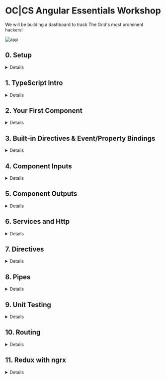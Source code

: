 # OC|CS Angular Essentials Workshop

We will be building a dashboard to track The Grid's most prominent hackers!

![app](https://d3vv6lp55qjaqc.cloudfront.net/items/1L023h1U0E3k131X3C2y/Screen%20Shot%202017-08-17%20at%2011.17.47%20AM.png?X-CloudApp-Visitor-Id=2623626&v=43229e13)

## 0. Setup
<details>
  <summary>Details</summary>

### 1. Please install the following on your machine:
  * Node 8.x
  * npm 5.x
  * Angular CLI: `npm install -g @angular/cli`
  * Latest Chrome
  * Latest Chrome Canary (Beta)
  * **highly** recommend downloading Visual Studio Code: https://code.visualstudio.com/
    * install the following extensions:
    * [EditorConfig](https://marketplace.visualstudio.com/items?itemName=EditorConfig.EditorConfig)
    * [TSLint](https://marketplace.visualstudio.com/items?itemName=eg2.tslint)
    * [Angular Language Service](https://marketplace.visualstudio.com/items?itemName=Angular.ng-template)
    * [angular2-inline](https://marketplace.visualstudio.com/items?itemName=natewallace.angular2-inline)
    * [Sass](https://marketplace.visualstudio.com/items?itemName=robinbentley.sass-indented)
    * [vscode-icons](https://marketplace.visualstudio.com/items?itemName=robertohuertasm.vscode-icons)

### 2. Scaffold a new Angular project using the CLI

```bash
ng new occs-workshop --style=scss --routing
```

This adds support for Sass and enables routing.

### 3. Install the following project dependencies:

```bash
cd occs-workshop

npm install semantic-ui-card semantic-ui-input semantic-ui-reset semantic-ui-table npm-run-all json-server faker @types/faker -S
```

Configure the CLI to bundle the Semantic UI dependencies by updating the `styles` in `.angular-cli.json`

```js
"styles": [
  "styles.scss",
  "../node_modules/semantic-ui-table/table.min.css",
  "../node_modules/semantic-ui-reset/reset.min.css",
  "../node_modules/semantic-ui-input/input.min.css",
  "../node_modules/semantic-ui-card/card.min.css"
]
```

### 4. Configure json-server for a quick mock API

  * Grab `db.json` from this repo, and place it at the root of your project
  * Create a `proxy.conf.json` with the following contents:

```json
{
  "/api": {
    "target": "http://localhost:3000",
    "secure": false
  }
}
```

  * Create a `routes.json` with the following contents:

```json
{
  "/api/*": "/$1"
}
```

We have created a new API route `/api`, and the available route is `localhost:3000/api/hackers`. Since running `ng serve` spins up a webpack dev server, we run it with a proxy, so that that when we make a request to something like `localhost:4200/api/hackers`, it will route that to `localhost:3000/api/hackers`.

  * Configure the following `npm` scripts:

```json
"start": "run-p start:server start:client",
"start:client": "ng serve --proxy-config proxy.conf.json --open",
"start:server": "json-server --watch db.json --routes routes.json",
```

### 5. Add some quick styles:

  * Drop `<link href="https://fonts.googleapis.com/css?family=Titillium+Web" rel="stylesheet">` in your index.html
  * Add the following to `styles.scss`

```css
body {
  background-color: #f9f9f9 !important;
  font-size: 15px;
  font-family: 'Titillium Web', sans-serif !important;
}
```

### 6. Run it :boom:
Run `npm start`.

In your browser, `localhost:3000/api/hackers` should display the list of hackers:

![db](https://raw.githubusercontent.com/victormejia/occs-angular-workshop/setup/screenshots/db.png)

Your Angular app will be live at `localhost:4200`:

![app](https://raw.githubusercontent.com/victormejia/occs-angular-workshop/setup/screenshots/start.png)


Your changes should look like this: https://github.com/victormejia/occs-angular-workshop/commit/f62e54aa2ea924d8183687ef18290c81b78807bf
</details>

## 1. TypeScript Intro

<details>
  <summary>Details</summary>

TypeScript is a typed superset of JavaScript. Your current JavaScript code will be understood by TS, and you can sprinkle in types as you'd like. JavaScript has types, but is dynamic and TS allows you to enforce typing at both dev and compile time.

Let's start with the built in types:

### `string`

```js
const name: string = 'Victor';
```

### `number`

```js
function add(x: number, y: number) {
  return x + y;
}
```

### `boolean`

```js
const married: boolean = true;
```

### `Array<T>` or `T[]`

```js
export class ProductListComponent {

  products: string[]

  constructor() {}
}
```

### `any`
You can declare a type to be of `any`:

```js
function clone(src: any) {
  ...
}
```

### `Object`
Or say it's an object:

```js
function clone(src: Object) {
  ...
}
```

## Beyond the basics

### you can specify that functions return a value

```js
function add(x, y): number {
  return x + y
}
```

### Property Initiliazers

Property initializers work out of the box in TS (current at stage-2), and they are used quite often in Angular.

```js
class ProductListComponent {
  products: string[] = ['A', 'B'];

  constructor() {
  }
}
```

### `public/private` modifier in constructor

Giving a modifier to a parameter automatically assigns that as a property on your instance:

```js
class ProductListComponent {
  products: string[] = ['A', 'B'];

  constructor(public http) {
  }

  methodA() {
    // you have access to this.http
  }
}
```

### Interfaces

Interfaces are a powerful way to describe your data. It enforces structure to your models without needlessly creating classes.

```js
interface Hacker {
  id: string;
  name: string;
  inDanger: boolean;
  email?: string;
  password?: string;
}

// the following would give an error because "password" is a required property and not optional
const hackerA: Hacker = {
  id: 1,
  name: 'Ron',
  inDanger: false,
}
```

### enums

```js
const enum Directions {
  Up,
  Down,
  Left,
  Right
}

let directions = [Directions.Up, Directions.Down, Directions.Left, Directions.Right]
```

string enum types also supported, although in this case a plain object suffices:

```js
enum ActionType {
  AddUser = 'ADD_USER',
  DeleteUser = 'DELETE_USER',
  RenameUser = 'RENAME_USER',
}
```

vs.

```js
const ActionType = {
  AddUser: 'ADD_USER',
  DeleteUser: 'DELETE_USER',
  RenameUser: 'RENAME_USER'
}
```
</details>

## 2. Your First Component

<details>
  <summary>Details</summary>

Let's generate the app's header component:

```bash
ng generate component header
```

This will automatically generate a component for you with selector `app-header`. Then we can add a property on this component:

```js
export class HeaderComponent implements OnInit {

  title = 'The Grid';

  constructor() { }

  ngOnInit() {
  }

}
```

The template is simple:

```html
<header id="particles">
  <h2>{{ title }}</h2>
</header>
```

and sprinkle some styles on `header.component.scss`

```css
header {
  height: 50px;
  background: #1A2129;
  position: fixed;
  top: 0px;
  width: 100%;
  z-index: 1;

  h2 {
    color: #fff;
    margin: 0;
    padding: 10px;
    position: absolute;
    left: 10px;
  }
}
```

Finally, replace the boilerplate html in `app.component.html`

```html
<app-header></app-header>
<router-outler></router-outlet>
```

Lots going on here. In Angular you can (one-way) data bind properties using the `{{ title }}` syntax. Also, Angular gives you scoped-styled components out of the box!

![scoped styles](https://d3vv6lp55qjaqc.cloudfront.net/items/3V070b1W2p3H2M250A38/Screen%20Shot%202017-08-10%20at%2011.12.45%20AM.png?X-CloudApp-Visitor-Id=b09e9af6ac0bf9f72590951057fdf698&v=326ab08a)

This can be configured by changing the `ViewEncapsulation`:

![view encapsulation](https://d3vv6lp55qjaqc.cloudfront.net/items/0o381o3K1T2v261x1j1C/Screen%20Shot%202017-08-10%20at%2011.13.42%20AM.png?X-CloudApp-Visitor-Id=b09e9af6ac0bf9f72590951057fdf698&v=61ecb08a)

Reference Commit: https://github.com/victormejia/occs-angular-workshop/commit/4c9d640a65448b954656d9362028caf3ffe8c6dc
</details>

## 3. Built-in Directives & Event/Property Bindings

<details>
  <summary>Details</summary>

 Angular has very useful built-in directives. Let's explore them.

 **`*ngIf`**

Conditionally render a component/element.

 ```html
 <span class="loader" *ngIf="loading"></span>
 ```

 **`*ngFor`**

 Render a collection.

```html
<ul>
  <li *ngFor="let contact of contacts">{{contact.name}}</li>
</ul>
```

**`*ngClass`**

Dynamically set and change the CSS classes.

```html
<span class="pulse" [ngClass]="color"></span>
```

```html
<button [ngClass]="{bordered: isBordered}">Submit</button>
```

### Property Bindings

In Angular, you bind properties using `[]`. For instance:

```html
<div [style.background-color]="color"> Uses fixed `color` background</div>
```

### Event Bindings

You bind DOM events using `()`:

```html
<button (click)="validate()">Validate</button>
```

</details>

## 4. Component Inputs

<details>
  <summary>Details</summary>

Let's get to now generating a table of hackers. Start by generating a `hacker-list` component:

```bash
ng generate component hacker-list
```

We will also be configuring the Router. For the root route, we want to render this component, so in `app-routing.module.ts`, import this new component and change the router's config:

```js
import { HackerListComponent } from './hacker-list/hacker-list.component';

const routes: Routes = [
  {
    path: '',
    component: HackerListComponent
  }
];
```

Wrap the `router-outlet` so we can add some styling around it:

```html
<div class="app">
  <div class="content">
    <router-outlet></router-outlet>
  </div>
</div>
```

```css
.app {
  margin-top: 80px;

  .content {
    max-width: 900px;
    padding: 10px;
    margin: 20px auto;
  }
}
```

The `HackerList` component should have a property `hackers` of type `Array<Hacker>`:

```js
hackers: Array<Hacker>;
```

Create a `hacker.model.ts` in `app/core`, which will hold the interface to describe `Hacker` objects

```js
export interface Hacker {
  id: string;
  name: string;
  dob: string;
  address: string;
  cityStateZip: string;
  avatar: string;
  phone: string;
  statusMessage: string;
  status?: string;
  specialty: string;
  ip: string;
  email: string;
  password: string;
}
```

The `?` here tells it that the `status` property will be optional.

In your component, any data fetching/setting should be done in the `OnInit` lifecycle hook (the `ngOnInit` method). Assign the following objects to the the `hackers` property:

```js
{
  id: '0bf594d6-2d36-47de-af83-91c0c816a905',
  name: 'Ignacio',
  dob: '1956-12-07T15:30:00.333Z',
  address: '7269 Bradtke Coves',
  cityStateZip: 'West Cade, Tennessee 36631',
  avatar: 'https://s3.amazonaws.com/uifaces/faces/twitter/ninjad3m0/128.jpg',
  phone: '(367) 277-3869',
  statusMessage: 'We need to back up the digital SSL port!',
  specialty: 'calculating feed',
  ip: '173.68.118.11',
  email: 'Ignacio_Littel.Haag@gmail.com',
  password: 'kxHxzucqwmvV3y9'
},
{
  id: '70dd6f38-fd14-4dfd-bd43-3b07586ce49e',
  name: 'Price',
  dob: '1960-06-01T11:01:12.720Z',
  address: '85066 Ona Shores',
  cityStateZip: 'Cartwrightview, South Carolina 24722',
  avatar: 'https://s3.amazonaws.com/uifaces/faces/twitter/ashocka18/128.jpg',
  phone: '(775) 232-7260',
  statusMessage: 'Use the optical RAM pixel, then you can navigate the online protocol!',
  specialty: 'bypassing pixel',
  ip: '187.154.44.205',
  email: 'Price.Donnelly9_Thompson37@gmail.com',
  password: 'ttRXuJjmsm9NLdG',
  status: 'warning'
}
```

In the component's template, we can now render a table. In the table body, use the `*ngFor` directive to render a row for each hacker. For now, render empty `td` cells.

```html
<table class="ui selectable celled table">
  <thead>
    <tr>
      <th>Status</th>
      <th>Name</th>
      <th>Specialty</th>
      <th>Secret Address</th>
      <th class="phone">Phone</th>
      <th>DOB</th>
      <th>Last Message</th>
    </tr>
  </thead>
  <tbody>
    <tr *ngFor="let hacker of hackers">
      <td></td>
      <td></td>
      <td></td>
      <td></td>
      <td></td>
      <td></td>
      <td></td>
    </tr>
  </tbody>
</table>
```

We could render all the necessary fields here, but let's take a step further a create a component to render the table cells for each hacker.

```bash
ng generate component hacker
```

This component needs an input to render its data. In Angular, inputs to components are denoted by square brackets `[]`:

```html
<app-contact [contact]="contactInfo"></app-contact>
```

Here, we are passing in the `contactInfo` object as the `contact` property on the component.

Update the template of the `Hacker` component to render the data:

```html
<td>{{hacker.status}}</td>
<td>{{hacker.name}}</td>
<td>{{hacker.specialty}}</td>
<td>{{hacker.address}} {{hacker.cityStateZip}}</td>
<td>{{hacker.phone}}</td>
<td>{{hacker.dob}}</td>
<td>{{hacker.statusMessage}}</td>
```

Let's now use this component in the `hacker-list` component:

```html
<tr app-hacker [hacker]="hacker" *ngFor="let hacker of hackers"></tr>`
```

We aren't using the component in the usual `<app-hacker></app-hacker>` way. The reason here is that there really isn't an easy way to replace the wrapper with its contents (think `replace` from Angular 1.x)

![hacker](https://d3vv6lp55qjaqc.cloudfront.net/items/1c0j1u2h3R3Y381k2P2X/%5Bf27e7b49b0038d2ed88665f6084cdad8%5D_Screen+Shot+2017-08-10+at+3.11.41+PM.png?X-CloudApp-Visitor-Id=b09e9af6ac0bf9f72590951057fdf698&v=47fd550a)

To over come this, we can still use the component, except we must update the selector:

```js
selector: '[app-hacker], // tslint:disable-line'
```

The current `tslint` configuration doesn't allow this, so we can suppres this error.

If you've installed the Angular Language Service extension, you'll see an error in your editor:

![error](https://d3vv6lp55qjaqc.cloudfront.net/items/1Y3m3V3i240h2Y0T3E0V/Screen%20Shot%202017-08-10%20at%202.58.54%20PM.png?X-CloudApp-Visitor-Id=b09e9af6ac0bf9f72590951057fdf698&v=f43f648d)

It's giving you a real-time hint, and if you try to run this you'll see this error in your console:

![error](https://d3vv6lp55qjaqc.cloudfront.net/items/021U1C2l1b3E331b1e3t/Screen%20Shot%202017-08-10%20at%203.00.58%20PM.png?X-CloudApp-Visitor-Id=b09e9af6ac0bf9f72590951057fdf698&v=0d0156f2)

We need to tell the component that it has inputs, and we do so by using the `@Input` decorator when declaring the `hacker` property on the `Hacker` component.

```js
@Input() hacker: Hacker;
```

Result:

![result](https://d3vv6lp55qjaqc.cloudfront.net/items/1N3v0I3U1R37160P0I3G/Screen%20Shot%202017-08-10%20at%203.37.10%20PM.png?X-CloudApp-Visitor-Id=b09e9af6ac0bf9f72590951057fdf698&v=9a223d82)

Reference commit: https://github.com/victormejia/occs-angular-workshop/commit/726b65b8c0459517ffbe57c4ea1eabbd0517bc47

**Exercise**

As of now, the status is just text, which is kind of boring. Let's turn that into something more visuallly appealing:

![status](https://d3vv6lp55qjaqc.cloudfront.net/items/1s0z3H1x323a28283j27/Screen%20Recording%202017-08-17%20at%2011.20%20AM.gif?X-CloudApp-Visitor-Id=2623626&v=8c22aeef)

  * Generate a `status` component: `ng generate component status`
  * You will need the following html and css:

```html
<div class="status-pulse">
  <span class="pulse" [ngClass]="color"></span>
  <span class="dot" [ngClass]="color"></span>
</div>
```

```scss
$red: #c0392b;
$green: #27ae60;
$yellow: #f1c40f;

.status-pulse {
  position: relative;
  margin: 0 auto;
  width: 10px;
  height: 10px;

  &:hover {
    cursor: pointer;
  }
}

.pulse {
  width: 10px;
  height: 10px;
  border-radius: 30px;
  position: absolute;

  &.red {
    border: 5px solid $red;
    background-color: $red;
  }

  &.green {
    border: 5px solid $green;
    background-color: $green;
  }

  &.yellow {
    border: 5px solid $yellow;
    background-color: $yellow;
  }
}


.dot {
  background: transparent;
  border-radius: 60px;
  height: 30px;
  width: 30px;
  position: absolute;
  top: -10px;
  left: -10px;
  opacity: 0;
  border-width: 5px;
  border-style: solid;

  &.red {
    border-color: $red;
    animation: pulse 2s ease-out;
    animation-iteration-count: infinite;
  }

  &.green {
    border: 10px solid $green;
  }

  &.yellow {
    border: 10px solid $yellow;
  }
}

@keyframes pulse {
 0% {
    transform: scale(0);
    opacity: 0.0;
 }
 10% {
    transform: scale(0.1);
    opacity: 0.1;
 }
 20% {
    transform: scale(0.2);
    opacity: 0.2;
 }
 30% {
    transform: scale(0.3);
    opacity: 0.3;
 }
 40% {
    transform: scale(0.4);
    opacity: 0.4;
 }
 50% {
    transform: scale(0.5);
    opacity: 0.5;
 }
 60% {
    transform: scale(0.6);
    opacity: 0.6;
 }
 70% {
    transform: scale(0.75);
    opacity: 0.5;
 }
 80% {
    transform: scale(0.8);
    opacity: 0.4;
 }
 90% {
    transform: scale(0.85);
    opacity: 0.2;
 }
 100% {
    transform: scale(0.9);
    opacity: 0.0;
 }
}
```

  * The input to this component should be the hacker's status (warning, safe, danger). When this component is initialized, you should map the status to the correct color so that the correct classes are applied.
    * danger -> red
    * safe -> green
    * warning -> yellow
    * default to green
  * Use this new component in the `HackerComponent`. Usage would be something like this:

```html
<td>
  <app-status [status]="hacker.status"></app-status>
</td>
```

Reference commit: https://github.com/victormejia/occs-angular-workshop/commit/1bae1681d85aea8ad4124c48158d90253a5517a7

</details>

## 5. Component Outputs

<details>
  <summary>Details</summary>

In Angular we use parenthesis `()` to specify action bindings. For instance, if you want to listen for the `click` event on a button, you can do as follows:

```html
<button (click)="handleClick($event)">Submit</button>
```

No `ng-click` or `ngClick` here, just pure DOM API. You bind DOM properties with `[]`, and events with `()`. Simple! The `$event` naming is a convention used, and you have to give it that special name to get the actual event object.

You can defined specific output actions for your components. We will be now defining a search component. It will listen for changes on a search term, and emit and event with that search term. We can start defining its usage as follows:

```html
<app-hacker-search (newSearch)="filterData($event)"><app-hacker-search>
```

`termChange` is an output from this component, and when triggered, it will call the `filterData` method on the parent component The `HackerSearch` component can emit any kind of data.

Start by generating a new component:

```bash
ng g c hacker-search
```

Add some markup and some styles:

```html
<div class="ui icon input">
  <input type="text" placeholder="Search..." />
</div>
```

```css
.input {
  width: 300px;

  input {
    font-family: "Titillium Web", sans-serif;
  }
}
```

And you can use this component in the `HackerList` component to make sure things are rendered fine:

```html
<app-hacker-search></app-hacker-search>
```

In the new component, you will need to import the `Output` and `EventEmitter` tokens:

```js
import { Component, OnInit, Output, EventEmitter } from '@angular/core';
```

Next, we can define an emitter on this component:

```js
@Output() newSearch = new EventEmitter<string>();
```

We first need to start listening for `keyup` events from the input element, and we can call a method on the component itself:

```html
<input type="text" placeholder="Search..." (keyup)="handleChange($event)">
```

The `$event` naming is a convention used, and you have to give it that special name to get the actual event object. `handleChange` should be a method on the `HackerSearch` component. In this method, we don't do any filtering of any sort. The only thing we should is output a new event, using the component's custom emitter:

```js
handleChange(event) {
  this.newSearch.emit(event.target.value);
}
```

**Exercise**:
  * listen for the `newSearch` event, which should call a method on the `HackerList` component
  * filter the `this.hackers` list based on the term (search hacker name and status)

Reference Commit: https://github.com/victormejia/occs-angular-workshop/commit/86b497e75cb57936583f3ba63b9944d6914181f5

</details>

## 6. Services and Http

<details>
  <summary>Details</summary>

Angular v4 introduced an awesome new `HttpClient`, which has better typing, and also provides a way to intercept requests and responses in a middleware fashion.

When working with http in Angular, be sure to import the `HttpClientModule` from `@angular/common/http`, and include it in the `imports` of the `NgModule`.

```diff
  // app.module.ts

  import { BrowserModule } from '@angular/platform-browser';
  import { NgModule } from '@angular/core';
+ import { HttpClientModule } from '@angular/common/http';
  import { AppRoutingModule } from './app-routing.module';
  import { AppComponent } from './app.component';
  import { HeaderComponent } from './header/header.component';
  import { HackerListComponent } from './hacker-list/hacker-list.component';
  import { HackerComponent } from './hacker/hacker.component';
  import { HackerSearchComponent } from './hacker-search/hacker-search.component';

  @NgModule({
    declarations: [
      AppComponent,
      HeaderComponent,
      HackerListComponent,
      HackerComponent,
      HackerSearchComponent
    ],
    imports: [
      BrowserModule,
      AppRoutingModule,
+     HttpClientModule
    ],
    providers: [],
    bootstrap: [AppComponent]
  })
  export class AppModule { }
```

We will go ahead and create a `HackerService` where we can house all the calls to interface with our API. Let's place shared services in the `core/services` folder.

```bash
ng generate service core/services/hacker
```

You'll see an error: `WARNING Service is generated but not provided, it must be provided to be used`. This means you have to import it in `app.module.ts` and provide it to your app's module.

```diff
  import { BrowserModule } from '@angular/platform-browser';
  import { NgModule } from '@angular/core';
  import { HttpClientModule } from '@angular/common/http';
  import { AppRoutingModule } from './app-routing.module';
  import { AppComponent } from './app.component';
  import { HeaderComponent } from './header/header.component';
  import { HackerListComponent } from './hacker-list/hacker-list.component';
  import { HackerComponent } from './hacker/hacker.component';
  import { HackerSearchComponent } from './hacker-search/hacker-search.component';
+ import { HackerService } from './core/services/hacker.service';

  @NgModule({
    declarations: [
      AppComponent,
      HeaderComponent,
      HackerListComponent,
      HackerComponent,
      HackerSearchComponent
    ],
    imports: [
      BrowserModule,
      AppRoutingModule,
      HttpClientModule
    ],
+   providers: [HackerService],
    bootstrap: [AppComponent]
  })
  export class AppModule { }
```

In this service, we will inject the `HttpClient`, so we import it and inject it in the constructor. Remember, by giving it the `private` or `public` modifier, TypeScript will automatically assign it as a property on the service instance. The `@Injectable()` decorator allows this service to have injected dependencies.

```js
import { Injectable } from '@angular/core';
import { HttpClient } from '@angular/common/http';

@Injectable()
export class HackerService {

  constructor(private http: HttpClient) { }

  getHackers() {
    return this.http.get(`/api/hackers`);
  }
}
```

Inside the `getHackers` method, we can return the result of calling `get` on the `http` client, which returns an Observable (explained in a bit).

In your `HackerList` component, you can now import and inject the API service. In the `OnInit` hook, use the service to retrieve the data.

```js
import { Hacker } from '../core/hacker.model';
import { HackerService } from '../core/services/hacker.service';

...

export class HackerListComponent implements OnInit {

  hackers: Array<Hacker>;

  constructor(private api: HackerService) { }

  ngOnInit() {
    this.api.getHackers()
      .subscribe(data => {
        this.hackers = data;
      });
  }
}
```

In Angular, calls to the http methods actually return an Observable and not a Promise. You can think of an Observable as a stream of events, emitting values to anyone who has subscribed to it.

You might be getting the error below:

![error](https://d3vv6lp55qjaqc.cloudfront.net/items/1R1q002X2G2d1X1m0a0T/Screen%20Recording%202017-08-15%20at%2002.49%20PM.gif?X-CloudApp-Visitor-Id=2623626&v=0a21fa6f)

We need to tell the `HttpClient` what kind of data the response will be, in this case it will be an array of `Hacker`s. So we simply import `Hacker` and give it the type:

```js
import { Injectable } from '@angular/core';
import { HttpClient } from '@angular/common/http';
import { Hacker } from '../hacker.model';

@Injectable()
export class HackerService {

  constructor(private http: HttpClient) { }

  getHackers() {
    return this.http.get<Hacker[]>('/api/hackers');
  }

}
```

When our request finishes, the stream will emit the response body automatically. If we want the full response, we can tell `HttpClient` by specifying the `observe` option:

```js
getHackers() {
  return this.http.get(`/api/hackers`, { observe: 'response' });
}
```

### Error handling

Your UI should gracefully handle errors, and display data accordingly. To handle errors, add an error handler to your .subscribe() call:

```js
this.api.getHackers()
.subscribe(data => {
  this.hackers = data;
}, (err) => {
  console.log(err);
  this.hackers = [];
});
```
Manually trigger the error by changing the path to an invalid one.

### POST request

Sending data is easy. Simply provide the object you want to send, no need to `JSON.stringify`:

```js
this.http.post('/api/hackers', newHacker)
```

**Exercise**
 * Extend the `getHackers` method on the `HackerService` to take in a search term, and use that search term as the `q` query parameter. `json-server` supports full text search by using `?q=term`
 * Update the `filterData` method on the `HackerList` component to make a call to the updated `getHackers` method. You shouldn't need a duplicate list now, it should update the `hackers` list

 Reference commit: https://github.com/victormejia/occs-angular-workshop/commit/e00201d45fef23d1415839bbb71dddeff4a8be1b

### Intercepting requests

You can intercept requests and responses similar to how Express middleware works. The docs are great on this, check it out: https://angular.io/guide/http#intercepting-all-requests-or-responses
</details>

## 7. Directives

<details>
  <summary>Details</summary>

There are actually 3 kinds of directives in Angular:
  * Components (includes a template)
  * Structural (changing DOM layout, think `*ngIf`)
  * Attribute (changing behavior of element/component)

We've covered components, and now we will briefly cover attribute directives. You can read up on structural directives here: https://angular.io/guide/structural-directives

You want to create attribute directives when you want to add behavior to an element/component. Maybe you want to add keyboard actions to an element, or restrict user input on an input element.

The basic structure for a directive looks like this. It's a simple class decorated with the `@Directive`, and given a selector.

```js
import { Directive } from '@angular/core';

@Directive({
  selector: '[appTextOnly]'
})
export class TextOnlyDirective {

  constructor() { }

}
```

Its usage would then be:

```html
<input appTextOnly type="text" />
```

This would not enhance this basic input with some behavior. Most often in your directive you need access to the element that the directive is being applied on, and you can use `ElementRef` to do so.

```diff
-  import { Directive } from '@angular/core';
+  import { Directive, ElementRef } from '@angular/core';

    @Directive({
      selector: '[appTextOnly]'
    })
    export class TextOnlyDirective {

-     constructor() { }
+     constructor(el: ElementRef) { }

    }
```

The native HTML element is accessible via `this.el.nativeElement`.

### Responding to user events

It is also very useful to be able to react to user events. For instance, for the `app-text-only` directive we may want to react to `keydown` events. We can easily do this by using the `@HostListener` decorator on a method on the directive, and specify what we want the input to have:

```js
import { Directive, HostListener } from '@angular/core';

@Directive({
  selector: '[appTextOnly]'
})
export class TextOnlyDirective {

  constructor() { }

  @HostListener('keydown', ['$event'])
  onKeydown(event) {

  }
}
```

Here `event` would be actual DOM event, so you have access to things like `event.key`, `event.target`, etc.

**Exercise**
 * Generate a new directive, and place it in `core/directives`: `ng generate directive core/directives/text-only`
 * Complete the `TextOnlyDirective` by inspecting `event.key` and checking if it's a number. If so, prevent the default behavior. You can use this regular expression: `const numberRegex = /[0-9]/;`
 * Make sure to include this directive in app module.
 * Use this directive to enhance the `HackerSearch` component so you can't type in numbers.

 Reference Commit: https://github.com/victormejia/occs-angular-workshop/commit/2241955d9fee6f6ef01441a52419723a92e9e566

</details>

## 8. Pipes

<details>
  <summary>Details</summary>

Pipes are used to transform data on the fly and display that in your HTML. Angular has a few built-in pipes, for example the date pipe. Right now the dates aren't displayed in a user-friendly format:

![date](https://d3vv6lp55qjaqc.cloudfront.net/items/3R2D1i1Z3C2Z222P2M0B/Screen%20Shot%202017-08-16%20at%2011.20.12%20AM.png?X-CloudApp-Visitor-Id=2623626&v=015956b8)

But we can easily fix that using the date pipe:

```html
<td>{{hacker.dob | date}}</td>
```

![date](https://d3vv6lp55qjaqc.cloudfront.net/items/2T1c2w152C3x2L2f1W0T/Screen%20Shot%202017-08-16%20at%2011.21.53%20AM.png?X-CloudApp-Visitor-Id=2623626&v=7142ae37)

Note that the `Date` and `Currency` pipes won't work on Safari and older browsers, so you need a polyfill:

```html
<script src="https://cdn.polyfill.io/v2/polyfill.min.js?features=Intl.~locale.en"></script>
```

Say we don't want to download a polyfill, and we want to create our own pipe. The template for a pipe is fairly simple:

```js
import { Pipe, PipeTransform } from '@angular/core';

@Pipe({
  name: 'shortDate'
})
export class ShortDatePipe implements PipeTransform {

  transform(value: any, args?: any): any {
    return null;
  }

}
```

We want to use our pipe as follows:

```html
<td>{{hacker.dob | shortDate}}</td>
```

There are no args, just a value, which in this case will be the data. We can implement our own:

```js
import { Pipe, PipeTransform } from '@angular/core';

@Pipe({
  name: 'shortDate'
})
export class ShortDatePipe implements PipeTransform {

  transform(isoDateString: string): string {
    const date = new Date(isoDateString);

    const month = date.getUTCMonth() + 1;
    const day = date.getUTCDate();
    const year = date.getUTCFullYear();
    const hour = date.getUTCHours();
    const minutes = date.getUTCMinutes();

    const monthDisplay = month < 10 ? '0' + month : month;
    const dayDisplay = day < 10 ? '0' + day : day;

    return `${monthDisplay}/${dayDisplay}/${year}, ${this.getTimeDisplay(hour, minutes)}`;
  }

  getTimeDisplay(hour: number, minute: number) {
    const h = hour % 12;
    const hourDisplay = h < 10 ? '0' + h : h;
    const minuteDisplay = minute < 10 ? '0' + minute : minute;
    const dayPeriod = hour < 12 ? 'am' : 'pm';

    return `${hourDisplay}:${minuteDisplay}${dayPeriod}`;
  }

}
```

And now we have a custom date pipe:

![date](https://d3vv6lp55qjaqc.cloudfront.net/items/0u1Q252Q2i213k3q1d0H/Screen%20Shot%202017-08-16%20at%2011.26.56%20AM.png?X-CloudApp-Visitor-Id=2623626&v=dc6331ce)

Reference commit: https://github.com/victormejia/occs-angular-workshop/commit/ed0c8a95f8fa0776a1d113100eddba5f6eb24dca

</details>

## 9. Unit Testing

<details>
  <summary>Details</summary>

Unit testing Angular apps is a pretty awesome and vast topic. I'm going to actually just point you to my other resource [here](https://github.com/victormejia/angular-testing-workshop), a workshop I gave at [Fluent Conf 2017](https://conferences.oreilly.com/fluent/fl-ca/public/schedule/speaker/197177).

During the workshop we'll spend some time going over this. We will be testing 2 things:
  * `HackerComponent`, testing component inputs and template
  * `HackerService`, testing async actions

By default, running `npm test` (which runs `ng test`) gives you output like this:

![test output](https://d3vv6lp55qjaqc.cloudfront.net/items/2L0y0g3v3u2J0t113Y35/Screen%20Shot%202017-08-16%20at%203.50.59%20PM.png?X-CloudApp-Visitor-Id=2623626&v=f7833e59)

Not very useful output, so let's change that.
  * install `karma-spec-reporter`
  * add `require('karma-spec-reporter')` to the karma plugins
  * change reporters to `reporters: ['spec', 'kjhtml']`
  * change browsers to `browsers: ['ChromeCanaryHeadless']`

Output should be much better now:

![output](https://d3vv6lp55qjaqc.cloudfront.net/items/3Z3L1R393X03330C1U3g/Screen%20Shot%202017-08-16%20at%203.53.56%20PM.png?X-CloudApp-Visitor-Id=2623626&v=0bcaf34c)

Reference commit for `HackerComponent`: https://github.com/victormejia/occs-angular-workshop/commit/eafe27c210056b1d09b7b72a7342cbe04d89bf44

Reference commit for `HackerService`: https://github.com/victormejia/occs-angular-workshop/commit/22a0efef24ce329a542241f81b84b4a99a1b4fa8

</details>

## 10. Routing

<details>
  <summary>Details</summary>

Let's add some functionality now so that when we click on a specific row, the app nagivates to the hacker details.

In the `HackerList` component, first add a click handler to the table row:

```html
<tr app-hacker [hacker]="hacker" *ngFor="let hacker of hackers" (click)="goToDetails(hacker.id)"></tr>
```

In the component, first inject the router:

```js
import { Router } from '@angular/router';
...
constructor(private api: HackerService, private router: Router) { }
```

And now we can implement the `goToDetails` method. We will call the `navigate` method on the router:

```js
goToDetails(id: string) {
  this.router.navigate([`/hackers/${id}`]);
}
```

We need to implement this route. We will render a `HackerDetail` component for this route, so let's generate that.

```bash
ng g c hacker-detail
```

And let's configure the routes:

```js
import { HackerDetailComponent } from './hacker-detail/hacker-detail.component';

const routes: Routes = [
  {
    path: '',
    component: HackerListComponent
  },
  {
    path: 'hackers/:id',
    component: HackerDetailComponent
  }
];
```

In the `HackerDetailComponent` we need to inject the `ActivatedRoute` to get the route params, and obtain the hacker details:

```js
import { Component, OnInit, Input } from '@angular/core';
import { Hacker } from '../core/hacker.model';
import { ActivatedRoute } from '@angular/router';
import { HackerService } from '../core/services/hacker.service';

@Component({
  selector: 'app-hacker-detail',
  templateUrl: './hacker-detail.component.html',
  styleUrls: ['./hacker-detail.component.scss']
})
export class HackerDetailComponent implements OnInit {
  @Input() id: string;
  hacker: Hacker;

  constructor(private api: HackerService, private route: ActivatedRoute) { }

  ngOnInit() {
    this.route.params.subscribe(params => {
      this.id = params['id'];
      this.renderDetails(this.id);
    });
  }

  renderDetails(id: string) {
    this.api.getHackerDetails(id)
      .subscribe((data) => {
        this.hacker = data;
      });
  }
}
```

And the `getHackerDetails` implementation:

```js
getHackerDetails(id: string) {
  return this.http.get<Hacker>(`/api/hackers/${id}`);
}
```

You will need some html:

```html
<div *ngIf="hacker" class="ui card">
  <div class="image">
    <img [src]="hacker.avatar">
  </div>
  <div class="content">
    <p class="header">{{hacker.name}}</p>
    <div class="meta">
      <span class="date">{{hacker.ip}}</span>
      <p class="date">pwd: {{hacker.password}}</p>
    </div>
    <div class="description">
      {{hacker.statusMessage}}
    </div>
  </div>
  <div class="extra content">
    {{hacker.status}}
  </div>
</div>
```

Reference commit: https://github.com/victormejia/occs-angular-workshop/commit/c1b7d5745d273c25fb07b09b6b50d0a241c8f8c3

</details>

## 11. Redux with ngrx

<details>
  <summary>Details</summary>
  TBD
</details>